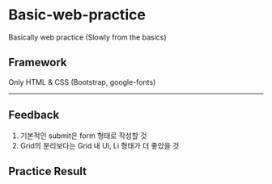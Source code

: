 # Basic-web-practice
Basically web practice (Slowly from the basics)

## Framework
Only HTML & CSS (Bootstrap, google-fonts)

***

## Feedback
1. 기본적인 submit은 form 형태로 작성할 것
2. Grid의 분리보다는 Grid 내 Ul, Li 형태가 더 좋았을 것

## Practice Result
